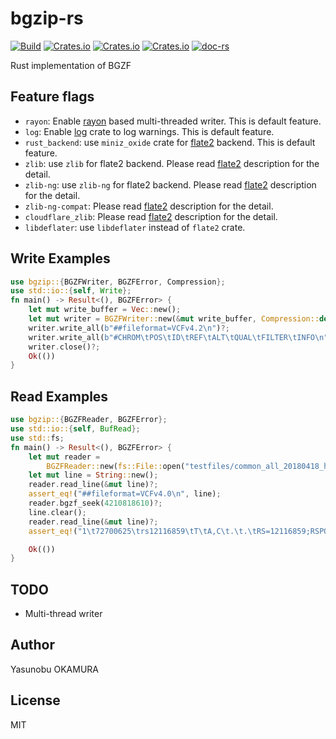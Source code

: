 bgzip-rs
========

[![Build](https://github.com/informationsea/bgzip-rs/actions/workflows/build.yml/badge.svg)](https://github.com/informationsea/bgzip-rs/actions/workflows/build.yml)
[![Crates.io](https://img.shields.io/crates/v/bgzip)](https://crates.io/crates/bgzip)
[![Crates.io](https://img.shields.io/crates/d/bgzip)](https://crates.io/crates/bgzip)
[![Crates.io](https://img.shields.io/crates/l/bgzip)](https://crates.io/crates/bgzip)
[![doc-rs](https://docs.rs/bgzip/badge.svg)](https://docs.rs/bgzip)

Rust implementation of BGZF

Feature flags
-------------

* `rayon`: Enable [rayon](https://github.com/rayon-rs/rayon) based multi-threaded writer. This is default feature.
* `log`: Enable [log](https://github.com/rust-lang/log) crate to log warnings. This is default feature.
* `rust_backend`: use `miniz_oxide` crate for [flate2](https://github.com/rust-lang/flate2-rs) backend. This is default feature.
* `zlib`: use `zlib` for flate2 backend. Please read [flate2](https://github.com/rust-lang/flate2-rs) description for the detail.
* `zlib-ng`: use `zlib-ng` for flate2 backend. Please read [flate2](https://github.com/rust-lang/flate2-rs) description for the detail.
* `zlib-ng-compat`: Please read [flate2](https://github.com/rust-lang/flate2-rs) description for the detail.
* `cloudflare_zlib`: Please read [flate2](https://github.com/rust-lang/flate2-rs) description for the detail.
* `libdeflater`: use `libdeflater` instead of `flate2` crate.

Write Examples
--------
```rust
use bgzip::{BGZFWriter, BGZFError, Compression};
use std::io::{self, Write};
fn main() -> Result<(), BGZFError> {
    let mut write_buffer = Vec::new();
    let mut writer = BGZFWriter::new(&mut write_buffer, Compression::default());
    writer.write_all(b"##fileformat=VCFv4.2\n")?;
    writer.write_all(b"#CHROM\tPOS\tID\tREF\tALT\tQUAL\tFILTER\tINFO\n")?;
    writer.close()?;
    Ok(())
}
```

Read Examples
--------
```rust
use bgzip::{BGZFReader, BGZFError};
use std::io::{self, BufRead};
use std::fs;
fn main() -> Result<(), BGZFError> {
    let mut reader =
        BGZFReader::new(fs::File::open("testfiles/common_all_20180418_half.vcf.gz")?)?;
    let mut line = String::new();
    reader.read_line(&mut line)?;
    assert_eq!("##fileformat=VCFv4.0\n", line);
    reader.bgzf_seek(4210818610)?;
    line.clear();
    reader.read_line(&mut line)?;
    assert_eq!("1\t72700625\trs12116859\tT\tA,C\t.\t.\tRS=12116859;RSPOS=72700625;dbSNPBuildID=120;SSR=0;SAO=0;VP=0x05010008000517053e000100;GENEINFO=LOC105378798:105378798;WGT=1;VC=SNV;SLO;INT;ASP;VLD;G5A;G5;HD;GNO;KGPhase1;KGPhase3;CAF=0.508,.,0.492;COMMON=1;TOPMED=0.37743692660550458,0.00608435270132517,0.61647872069317023\n", line);

    Ok(())
}
```

TODO
----

* Multi-thread writer

Author
------

Yasunobu OKAMURA

License
-------

MIT

